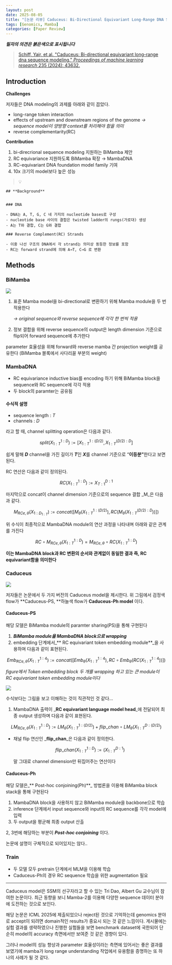 ```yaml
---
layout: post
date: 2025-08-05
title: "[논문 리뷰] Caduceus: Bi-Directional Equivariant Long-Range DNA Sequence Modeling"
tags: [Genomics, Mamba]
categories: [Paper Review]
---
```


<span class="notion-red">_**필자의 의견은 붉은색으로 표시됩니다**_</span>


> [Schiff, Yair, et al. "Caduceus: Bi-directional equivariant long-range dna sequence modeling." ](https://pmc.ncbi.nlm.nih.gov/articles/PMC12189541/)[_Proceedings of machine learning research_](https://pmc.ncbi.nlm.nih.gov/articles/PMC12189541/)[ 235 (2024): 43632.](https://pmc.ncbi.nlm.nih.gov/articles/PMC12189541/)



## Introduction


**Challenges**


저자들은 DNA modeling의 과제를 아래와 같이 꼽았다.

- long-range token interaction
- effects of upstream and downstream regions of the genome 
_→ sequence model이 양방향 context를 처리해야 함을 의미_
- reverse complementarity(RC)

**Contribution**

1. bi-direcrional sequence modeling 지원하는 BiMamba 제안
1. RC equivariance 지원하도록 BiMamba 확장 → MambaDNA
1. RC-equivariant DNA foundation model family 기여
1. 10x 크기의 model보다 높은 성능

> 💡 


	## **Background**


	### DNA

	- DNA는 A, T, G, C 네 가지의 nucleotide bases로 구성
	- nucleotide base 사이의 결합은 twisted ladder의 rungs(가로대) 생성
	- A는 T와 결합, C는 G와 결합

	### Reverse Complement(RC) Strands

	- 이중 나선 구조의 DNA에서 각 strand는 의미상 동등한 정보를 포함
	- RC는 forward strand에 의해 A→T, C→G 로 변환


## Methods



### BiMamba


![](https://prod-files-secure.s3.us-west-2.amazonaws.com/542b861c-36a8-4051-84e5-8804b6728dba/2c247d59-7815-4980-99f0-8f0d21f445a7/image.png?X-Amz-Algorithm=AWS4-HMAC-SHA256&X-Amz-Content-Sha256=UNSIGNED-PAYLOAD&X-Amz-Credential=ASIAZI2LB466XFHMNRYO%2F20250913%2Fus-west-2%2Fs3%2Faws4_request&X-Amz-Date=20250913T031242Z&X-Amz-Expires=3600&X-Amz-Security-Token=IQoJb3JpZ2luX2VjEMP%2F%2F%2F%2F%2F%2F%2F%2F%2F%2FwEaCXVzLXdlc3QtMiJGMEQCIGYSO0JxzauX9Ww3Ukw77BYHdW8BKwyHarIw56vVm%2FNWAiBo509M3szOQ5L1kRUlQHehnYCQ3f8fnsgVbHHrzlRTTyr%2FAwg8EAAaDDYzNzQyMzE4MzgwNSIMLxo9%2B0fVnmvss%2B3uKtwDuqT2R7YFkns2rceOxDOm3YoxAQ7U6vNeNJ0yJlZdhe3AOvESwxjlPzkGB6XC1eUMrdJwm%2FypTLvtTKXmjsb%2FFPHFtFy7333zew%2F2zvfe8N%2BwtqCVAtFqEMAHVABPMXlmm3n2abj8OkOvLu096N4ZeGp5QkX4WXRm8S0rQ25vILgVm0IhO72vwgwqVV7exkKZmk600ZPtlEgtmzM%2Bt1N8L4ElAQaAZM89XsvFRq4v2a1FRkuFFE15Cbc3PtmSQqizKn8Ymv9cgX0WJWeMwV6d0qRjA7JXZDyHq8I%2FuNwh9eFtAUf78Vae8oKBq8uzgOCzVMIId%2FaBqd6jeCwE0Hf58DhbCvWrx42X5TIokXaDM9jNyuJlbZRfrMdu0Yxubw%2FeIrKAm5GTgL2RVYJub%2BHHWyEJTP88vsUyTQOx0QUrepF2G4P%2F7DFWY17gcbEgBcEQn%2FQw40t4YFETMdSdKZnGQ1K%2FpvaZ6mG7REqeBQ8IWAHWgBuxWceQ0p4uXql8aMF89jfTs7YZ9FkeRMgCKtUk9aEXBSXOENXsIo29ZCUqcBLFPCVzzssfrztyuuAScwA1rOudgP5Qpd2MUE3ILE1vcYy5b6rE9917ss9AxnSA%2FMvxGFdZ2suOFIjUd%2F8w476TxgY6pgHQzLLRq4ITEv8Af0Kzak5QR1HrBmZQc0mrhD%2Fzj7JlPeXqlNtQe88St6NvycdVwFFmiN%2F0YCthD4RbnrLgSlJF7WqD65sNUEw71atNZYCZm1gR5x5JJ%2BXs40Uz5Fv0lDEHoPs5ZtjcT0Ipu1WxdIk3zdhejMQHZULH%2Fux%2BVI2KeS5UDgVMh4tYNJ7ztHzNWTbeitgp9wViASUalsx%2BwKZbcgQVbUUy&X-Amz-Signature=532af8e53bde7eb3884067abbe3bed22327e548a0aecb5357ebb48aab9691ba9&X-Amz-SignedHeaders=host&x-amz-checksum-mode=ENABLED&x-id=GetObject)

1. 표준 Mamba model을 bi-directional로 변환하기 위해 Mamba module을 두 번 적용한다

	_→ original sequence와 reverse sequence에 각각 한 번씩 적용_

1. 정보 결합을 위해 reverse sequence의 output은 length dimension 기준으로 flip되어 forward sequence에 추가한다

parameter 효율성을 위해 forward와 reverse mamba 간 projection weight를 공유한다 (BiMamba 블록에서 사다리꼴 부분의 weight)



### MambaDNA

- RC equivariance inductive bias를 encoding 하기 위해 BiMamba block을 sequence와 RC sequence에 각각 적용
- 두 block의 paramter는 공유됨


#### 수식적 설명

- sequence length : _T_
- channels : _D_

라고 할 때,  channel splitting operation은 다음과 같다.


$$
split(X^{1:D}_{1:T}):=[X^{1:(D/2)}_{1:T},X^{(D/2):D}_{1:T}]
$$


<span class="notion-red">쉽게 말해 </span><span class="notion-red">_**D**_</span><span class="notion-red"> channel을 가진 길이가 </span><span class="notion-red">_**T**_</span><span class="notion-red">인 </span><span class="notion-red">_**X**_</span><span class="notion-red">를 channel 기준으로 “</span><span class="notion-red">**이등분”**</span><span class="notion-red">한다고 보면 된다.</span>


RC 연산은 다음과 같이 정의된다.


$$
RC(X^{1:D}_{1:T}):=X^{D:1}_{T:1}
$$


마지막으로 concat이 channel dimension 기준으로의 sequence 결합 _M_은 다음과 같다.


$$
M_{RCe,\theta}(X_{1:D_{1:T}}):=concat([M_{\theta}(X^{1:(D/2)}_{1:T}),RC(M_{\theta}(X^{(D/2):D}_{1:T}))])
$$


위 수식이 최종적으로 MambaDNA module의 연산 과정을 나타내며 아래와 같은 관계를 가진다


$$
RC\circ M_{RCe,\theta}(X^{1:D}_{1:T}) = M_{RCe,\theta} \circ RC(X^{1:D}_{1:T})
$$


**이는 MambaDNA block과 RC 변환의 순서와 관계없이 동일한 결과 즉, RC equivariant함을 의미한다**



### Caduceus


![](https://prod-files-secure.s3.us-west-2.amazonaws.com/542b861c-36a8-4051-84e5-8804b6728dba/f94a60d7-8145-473b-aef9-7c68d3ec604a/image.png?X-Amz-Algorithm=AWS4-HMAC-SHA256&X-Amz-Content-Sha256=UNSIGNED-PAYLOAD&X-Amz-Credential=ASIAZI2LB466XFHMNRYO%2F20250913%2Fus-west-2%2Fs3%2Faws4_request&X-Amz-Date=20250913T031243Z&X-Amz-Expires=3600&X-Amz-Security-Token=IQoJb3JpZ2luX2VjEMP%2F%2F%2F%2F%2F%2F%2F%2F%2F%2FwEaCXVzLXdlc3QtMiJGMEQCIGYSO0JxzauX9Ww3Ukw77BYHdW8BKwyHarIw56vVm%2FNWAiBo509M3szOQ5L1kRUlQHehnYCQ3f8fnsgVbHHrzlRTTyr%2FAwg8EAAaDDYzNzQyMzE4MzgwNSIMLxo9%2B0fVnmvss%2B3uKtwDuqT2R7YFkns2rceOxDOm3YoxAQ7U6vNeNJ0yJlZdhe3AOvESwxjlPzkGB6XC1eUMrdJwm%2FypTLvtTKXmjsb%2FFPHFtFy7333zew%2F2zvfe8N%2BwtqCVAtFqEMAHVABPMXlmm3n2abj8OkOvLu096N4ZeGp5QkX4WXRm8S0rQ25vILgVm0IhO72vwgwqVV7exkKZmk600ZPtlEgtmzM%2Bt1N8L4ElAQaAZM89XsvFRq4v2a1FRkuFFE15Cbc3PtmSQqizKn8Ymv9cgX0WJWeMwV6d0qRjA7JXZDyHq8I%2FuNwh9eFtAUf78Vae8oKBq8uzgOCzVMIId%2FaBqd6jeCwE0Hf58DhbCvWrx42X5TIokXaDM9jNyuJlbZRfrMdu0Yxubw%2FeIrKAm5GTgL2RVYJub%2BHHWyEJTP88vsUyTQOx0QUrepF2G4P%2F7DFWY17gcbEgBcEQn%2FQw40t4YFETMdSdKZnGQ1K%2FpvaZ6mG7REqeBQ8IWAHWgBuxWceQ0p4uXql8aMF89jfTs7YZ9FkeRMgCKtUk9aEXBSXOENXsIo29ZCUqcBLFPCVzzssfrztyuuAScwA1rOudgP5Qpd2MUE3ILE1vcYy5b6rE9917ss9AxnSA%2FMvxGFdZ2suOFIjUd%2F8w476TxgY6pgHQzLLRq4ITEv8Af0Kzak5QR1HrBmZQc0mrhD%2Fzj7JlPeXqlNtQe88St6NvycdVwFFmiN%2F0YCthD4RbnrLgSlJF7WqD65sNUEw71atNZYCZm1gR5x5JJ%2BXs40Uz5Fv0lDEHoPs5ZtjcT0Ipu1WxdIk3zdhejMQHZULH%2Fux%2BVI2KeS5UDgVMh4tYNJ7ztHzNWTbeitgp9wViASUalsx%2BwKZbcgQVbUUy&X-Amz-Signature=c3199bd96ff102e28ab0aa751ce0251093613676944ac6ff3d5efe229efd4627&X-Amz-SignedHeaders=host&x-amz-checksum-mode=ENABLED&x-id=GetObject)


저자들은 논문에서 두 가지 버전의 Caduceus model을 제시한다. 위 그림에서 검정색 flow가 **Caduceus-PS, **하늘색 flow가 **Caduceus-Ph model** 이다.



#### Caduceus-PS


해당 모델은 BiMamba module의 paramter sharing(PS)을 통해 구현된다

1. _**BiMamba module을 MambaDNA block으로 wrapping**_
1. embedding 단계에서_** RC equivariant token embedding module**_을 사용하며 다음과 같이 표현된다.

$$
Emb_{RCe,\theta}(X^{1:4}_{1:T}):=concat([Emb_{\theta}(X^{1:4}_{1:T}),RC \circ Emb_{\theta}(RC(X^{1:4}_{1:T}))])
$$


_figure에서 Token embedding block 두 개를 wrapping 하고 있는 큰 module이 RC equivariant token embedding module이다_


![](https://prod-files-secure.s3.us-west-2.amazonaws.com/542b861c-36a8-4051-84e5-8804b6728dba/b175e4da-71eb-4e91-8c23-a06dabe673c9/image.png?X-Amz-Algorithm=AWS4-HMAC-SHA256&X-Amz-Content-Sha256=UNSIGNED-PAYLOAD&X-Amz-Credential=ASIAZI2LB466XFHMNRYO%2F20250913%2Fus-west-2%2Fs3%2Faws4_request&X-Amz-Date=20250913T031243Z&X-Amz-Expires=3600&X-Amz-Security-Token=IQoJb3JpZ2luX2VjEMP%2F%2F%2F%2F%2F%2F%2F%2F%2F%2FwEaCXVzLXdlc3QtMiJGMEQCIGYSO0JxzauX9Ww3Ukw77BYHdW8BKwyHarIw56vVm%2FNWAiBo509M3szOQ5L1kRUlQHehnYCQ3f8fnsgVbHHrzlRTTyr%2FAwg8EAAaDDYzNzQyMzE4MzgwNSIMLxo9%2B0fVnmvss%2B3uKtwDuqT2R7YFkns2rceOxDOm3YoxAQ7U6vNeNJ0yJlZdhe3AOvESwxjlPzkGB6XC1eUMrdJwm%2FypTLvtTKXmjsb%2FFPHFtFy7333zew%2F2zvfe8N%2BwtqCVAtFqEMAHVABPMXlmm3n2abj8OkOvLu096N4ZeGp5QkX4WXRm8S0rQ25vILgVm0IhO72vwgwqVV7exkKZmk600ZPtlEgtmzM%2Bt1N8L4ElAQaAZM89XsvFRq4v2a1FRkuFFE15Cbc3PtmSQqizKn8Ymv9cgX0WJWeMwV6d0qRjA7JXZDyHq8I%2FuNwh9eFtAUf78Vae8oKBq8uzgOCzVMIId%2FaBqd6jeCwE0Hf58DhbCvWrx42X5TIokXaDM9jNyuJlbZRfrMdu0Yxubw%2FeIrKAm5GTgL2RVYJub%2BHHWyEJTP88vsUyTQOx0QUrepF2G4P%2F7DFWY17gcbEgBcEQn%2FQw40t4YFETMdSdKZnGQ1K%2FpvaZ6mG7REqeBQ8IWAHWgBuxWceQ0p4uXql8aMF89jfTs7YZ9FkeRMgCKtUk9aEXBSXOENXsIo29ZCUqcBLFPCVzzssfrztyuuAScwA1rOudgP5Qpd2MUE3ILE1vcYy5b6rE9917ss9AxnSA%2FMvxGFdZ2suOFIjUd%2F8w476TxgY6pgHQzLLRq4ITEv8Af0Kzak5QR1HrBmZQc0mrhD%2Fzj7JlPeXqlNtQe88St6NvycdVwFFmiN%2F0YCthD4RbnrLgSlJF7WqD65sNUEw71atNZYCZm1gR5x5JJ%2BXs40Uz5Fv0lDEHoPs5ZtjcT0Ipu1WxdIk3zdhejMQHZULH%2Fux%2BVI2KeS5UDgVMh4tYNJ7ztHzNWTbeitgp9wViASUalsx%2BwKZbcgQVbUUy&X-Amz-Signature=140bdf8183554d19a99e430f5d912b9b0f0424306998b58b8caa7943410316d2&X-Amz-SignedHeaders=host&x-amz-checksum-mode=ENABLED&x-id=GetObject)


<span class="notion-red">수식보다는 그림을 보고 이해하는 것이 직관적인 것 같다…</span>

1. MambaDNA 출력이 _**RC equivariant language model head**_에 전달되어 최종 output 생성하며 다음과 같이 표현된다.

$$
LM_{RCe,\theta}(X^{1:D}_{1:T}):= LM_{\theta}(X^{1:(D/2)}_{1:T})+flip\_chan\circ LM_{\theta}(X^{D:(D/2)}_{1:T})
$$

- 채널 flip 연산인 _**flip\_chan**_은 다음과 같이 정의한다.

	$$
	flip\_chan(X^{1:D}_{1:T}):=(X^{D:1}_{1:T})
	$$


	말 그대로 channel dimension만 뒤집어주는 연산이다



#### Caduceus-Ph


해당 모델은_** Post-hoc conjoining(Ph)**_ 방법론을 이용해 BiMamba block stack을 통해 구현된다

1. MambaDNA block을 사용하지 않고 BiMamba module을 backbone으로 학습
1. inference 단계에서 input sequence와 input의 RC sequence를 각각 model에 입력
1. 두 output을 평균해 최종 output 산출

2, 3번에 해당하는 부분이 _**Post-hoc conjoining**_ 이다.


<span class="notion-red">논문에 설명이 구체적으로 되어있지는 않다..</span>



### Train

- 두 모델 모두 pretrain 단계에서 MLM을 이용해 학습
- Caduceus-Ph의 경우 RC sequence 학습을 위한 augmentation 필요

---


<span class="notion-red">Caduceus model은 SSM의 선구자라고 할 수 있는 Tri Dao, Albert Gu 교수님이 참여한 논문이다. 최근 동향을 보니 Mamba-2를 이용해 다양한 sequence 데이터 분야에 도전하는 것으로 보인다.</span>


<span class="notion-red">해당 논문은 ICML 2025에 제출되었으나 reject된 것으로 기억하는데 genomics 분야로 accept이 되려면 domain적인 results가 중요시 되는 것 같은 느낌이다. 게시물에는 실험 결과를 생략하였으나 진행한 실험들을 보면 benchmark dataset에 국한되어 단순히 model의 accuracy 측면에서만 보여준 것 같은 경향이 있다.</span>


<span class="notion-red">그러나 model의 성능 향상과 parameter 효율성이라는 측면에 있어서는 좋은 결과를 보였기에 mamba가 long range understanding 작업에서 유용함을 증명하는 또 하나의 사례가 될 것 같다.</span>

